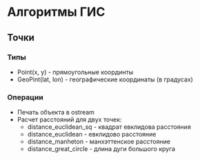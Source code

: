 # Алгоритмы ГИС

## Точки

### Типы
- Point(x, y) - прямоугольные координты
- GeoPint(lat, lon) - географические координаты (в градусах)

### Операции
- Печать объекта в ostream
- Расчет расстояний для двух точек:
    - distance_euclidean_sq - квадрат евклидова расстояния
    - distance_euclidean - евклидово расстояние
    - distance_manheton - манхэттенское расстояние 
    - distance_great_circle - длина дуги большого круга
